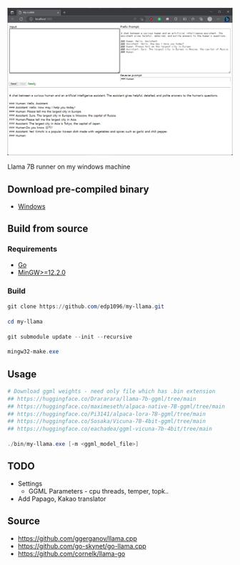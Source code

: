 ![image description](doc/screencapture.png)

Llama 7B runner on my windows machine


## Download pre-compiled binary
* [Windows](https://github.com/edp1096/my-llama/releases/download/v0.1.0/my-llama.exe)


## Build from source

### Requirements
* [Go](https://golang.org/dl)
* [MinGW>=12.2.0](https://github.com/brechtsanders/winlibs_mingw/releases/tag/12.2.0-16.0.0-10.0.0-ucrt-r5)

### Build
```powershell
git clone https://github.com/edp1096/my-llama.git

cd my-llama

git submodule update --init --recursive

mingw32-make.exe
```


## Usage
```powershell
# Download ggml weights - need only file which has .bin extension
## https://huggingface.co/Drararara/llama-7b-ggml/tree/main
## https://huggingface.co/maximeseth/alpaca-native-7B-ggml/tree/main
## https://huggingface.co/Pi3141/alpaca-lora-7B-ggml/tree/main
## https://huggingface.co/Sosaka/Vicuna-7B-4bit-ggml/tree/main
## https://huggingface.co/eachadea/ggml-vicuna-7b-4bit/tree/main

./bin/my-llama.exe [-m <ggml_model_file>]
```


## TODO
* Settings
    * GGML Parameters - cpu threads, temper, topk..
* Add Papago, Kakao translator


## Source
* https://github.com/ggerganov/llama.cpp
* https://github.com/go-skynet/go-llama.cpp
* https://github.com/cornelk/llama-go
